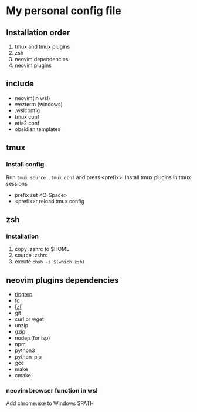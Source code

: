 # My personal config file

## Installation order

1. tmux and tmux plugins
2. zsh
3. neovim dependencies
4. neovim plugins

## include

- neovim(in wsl)
- wezterm (windows)
- .wslconfig
- tmux conf
- aria2 conf
- obsidian templates

## tmux

### Install config

Run `tmux source .tmux.conf` and press \<prefix\>I Install tmux plugins in tmux sessions

- prefix set \<C-Space\>
- \<prefix\>r reload tmux config

## zsh

### Installation

1. copy .zshrc to $HOME
2. source .zshrc
3. excute `chsh -s $(which zsh)`

## neovim plugins dependencies

- [ripgrep](https://github.com/BurntSushi/ripgrep)
- [fd](https://github.com/sharkdp/fd)
- [fzf](https://github.com/junegunn/fzf)
- git
- curl or wget
- unzip
- gzip
- nodejs(for lsp)
- npm
- python3
- python-pip
- gcc
- make
- cmake

### neovim browser function in wsl

Add chrome.exe to Windows $PATH
